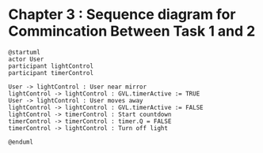 # Chapter 3 : Sequence diagram for Commincation Between Task 1 and 2
```plantuml
@startuml
actor User
participant lightControl
participant timerControl

User -> lightControl : User near mirror
lightControl -> lightControl : GVL.timerActive := TRUE
User -> lightControl : User moves away
lightControl -> lightControl : GVL.timerActive := FALSE
lightControl -> timerControl : Start countdown
timerControl -> timerControl : timer.Q = FALSE
timerControl -> lightControl : Turn off light

@enduml


```